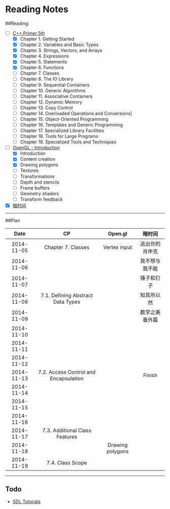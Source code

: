 Reading Notes
===========

##Reading:
- [ ] [C++ Primer 5th](http://book.douban.com/subject/24089577/)
  - [x] Chapter 1. Getting Started
  - [x] Chapter 2. Variables and Basic Types
  - [x] Chapter 3. Strings, Vectors, and Arrays
  - [x] Chapter 4. Expressions
  - [x] Chapter 5. Statements
  - [x] Chapter 6. Functions
  - [ ] Chapter 7. Classes
  - [ ] Chapter 8. The IO Library
  - [ ] Chapter 9. Sequential Containers
  - [ ] Chapter 10. Generic Algorithms
  - [ ] Chapter 11. Associative Containers
  - [ ] Chapter 12. Dynamic Memory
  - [ ] Chapter 13. Copy Control
  - [ ] Chapter 14. Overloaded Operations and Conversions]
  - [ ] Chapter 15. Object-Oriented Programming
  - [ ] Chapter 16. Templates and Generic Programming
  - [ ] Chapter 17. Specialized Library Facilities
  - [ ] Chapter 18. Tools for Large Programs
  - [ ] Chapter 19. Specialized Tools and Techniques
- [ ] [OpenGL - Introduction](https://open.gl)
  - [x] Introduction
  - [x] Content creation
  - [x] Drawing polygons
  - [ ] Textures
  - [ ] Transformations
  - [ ] Depth and stencils
  - [ ] Frame buffers
  - [ ] Geometry shaders
  - [ ] Transform feedback
- [x] [暗时间](http://book.douban.com/subject/6709809/)

----------

##Plan

| Date | CP | Open.gl | 暗时间 |
|:----:|:--:|:-------:|:------:|
|	2014-11-05	| Chapter 7. Classes | Vertex input | 逃出你的肖申克 |
|	2014-11-06	| | | 我不想与我不能 |
|	2014-11-07	| | | 锤子和钉子 |
|	2014-11-08	| 7.1. Defining Abstract Data Types | | 知其所以然 |
|	2014-11-09	| | |数学之美番外篇|
|	2014-11-10	| | | |
|	2014-11-11	| | | |
|	2014-11-12	| | | |
|	2014-11-13	| 7.2. Access Control and Encapsulation | | Finish |
|	2014-11-14	| | | |
|	2014-11-15	| | | |
|	2014-11-16	| | | |
|	2014-11-17	| 7.3. Additional Class Features | | |
|	2014-11-18	| | Drawing polygons | |
|	2014-11-19	| 7.4. Class Scope | |

------

## Todo

- [SDL Tutorials](http://lazyfoo.net/tutorials/SDL/index.php)

